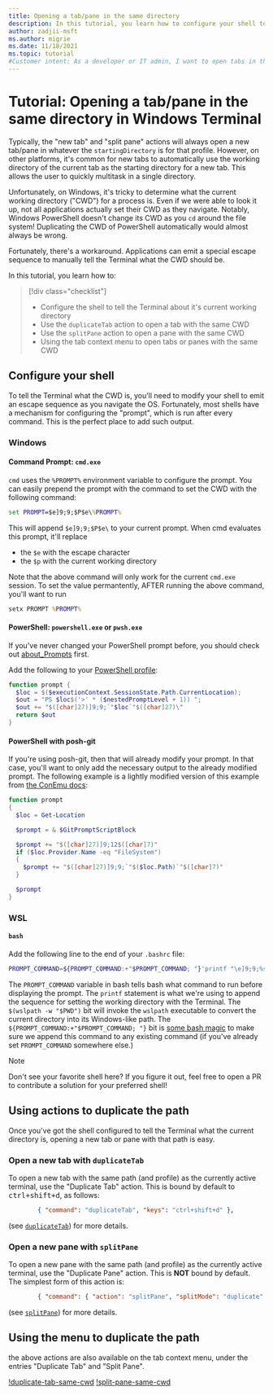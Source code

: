 ```yaml
---
title: Opening a tab/pane in the same directory
description: In this tutorial, you learn how to configure your shell to allow Windows Terminal to open tabs in the same path.
author: zadjii-msft
ms.author: migrie
ms.date: 11/18/2021
ms.topic: tutorial
#Customer intent: As a developer or IT admin, I want to open tabs in the same working directory as my current tab.
---
```


# Tutorial: Opening a tab/pane in the same directory in Windows Terminal

Typically, the "new tab" and "split pane" actions will always open a new tab/pane in whatever the `startingDirectory` is for that profile. However, on other platforms, it's common for new tabs to automatically use the working directory of the current tab as the starting directory for a new tab. This allows the user to quickly multitask in a single directory. 

Unfortunately, on Windows, it's tricky to determine what the current working directory ("CWD") for a process is. Even if we were able to look it up, not all applications actually set their CWD as they navigate. Notably, Windows PowerShell doesn't change its CWD as you `cd` around the file system! Duplicating the CWD of PowerShell automatically would almost always be wrong.

Fortunately, there's a workaround. Applications can emit a special escape sequence to manually tell the Terminal what the CWD should be.

In this tutorial, you learn how to:

> [!div class="checklist"]
> * Configure the shell to tell the Terminal about it's current working directory
> * Use the `duplicateTab` action to open a tab with the same CWD
> * Use the `splitPane` action to open a pane with the same CWD
> * Using the tab context menu to open tabs or panes with the same CWD

## Configure your shell

To tell the Terminal what the CWD is, you'll need to modify your shell to emit an escape sequence as you navigate the OS. Fortunately, most shells have a mechanism for configuring the "prompt", which is run after every command. This is the perfect place to add such output. 

### Windows

#### Command Prompt: `cmd.exe`

`cmd` uses the `%PROMPT%` environment variable to configure the prompt. You can easily prepend the prompt with the command to set the CWD with the following command:

```cmd
set PROMPT=$e]9;9;$P$e\%PROMPT%
```

This will append `$e]9;9;$P$e\` to your current prompt. When cmd evaluates this prompt, it'll replace 
* the `$e` with the escape character 
* the `$p` with the current working directory

Note that the above command will only work for the current `cmd.exe` session. To set the value permantently, AFTER running the above command, you'll want to run

```cmd
setx PROMPT %PROMPT%
```

#### PowerShell: `powershell.exe` or `pwsh.exe`

If you've never changed your PowerShell prompt before, you should check out [about_Prompts](/powershell/module/microsoft.powershell.core/about/about_prompts) first.

Add the following to your [PowerShell profile](/powershell/module/microsoft.powershell.core/about/about_profiles):

```powershell
function prompt {
  $loc = $($executionContext.SessionState.Path.CurrentLocation);
  $out = "PS $loc$('>' * ($nestedPromptLevel + 1)) ";
  $out += "$([char]27)]9;9;`"$loc`"$([char]27)\"
  return $out
}
```

#### PowerShell with posh-git

If you're using posh-git, then that will already modify your prompt. In that case, you'll want to only add the necessary output to the already modified prompt. The following example is a lightly modified version of this example from [the ConEmu docs](https://conemu.github.io/en/ShellWorkDir.html#PowerShellPoshGit):

```powershell
function prompt
{
  $loc = Get-Location

  $prompt = & $GitPromptScriptBlock

  $prompt += "$([char]27)]9;12$([char]7)"
  if ($loc.Provider.Name -eq "FileSystem")
  {
    $prompt += "$([char]27)]9;9;`"$($loc.Path)`"$([char]7)"
  }

  $prompt
}
```

### WSL

#### `bash`

Add the following line to the end of your `.bashrc` file:

```bash
PROMPT_COMMAND=${PROMPT_COMMAND:+"$PROMPT_COMMAND; "}'printf "\e]9;9;%s\e\\" "$(wslpath -w "$PWD")"'
```

The `PROMPT_COMMAND` variable in bash tells bash what command to run before displaying the prompt. The `printf` statement is what we're using to append the sequence for setting the working directory with the Terminal. The `$(wslpath -w "$PWD")` bit will invoke the `wslpath` executable to convert the current directory into its Windows-like path. The `${PROMPT_COMMAND:+"$PROMPT_COMMAND; "}` bit is [some bash magic](https://unix.stackexchange.com/a/466100) to make sure we append this command to any existing command (if you've already set `PROMPT_COMMAND` somewhere else.)


> [!NOTE]
> Don't see your favorite shell here? If you figure it out, feel free to open a PR to contribute a solution for your preferred shell!

## Using actions to duplicate the path

Once you've got the shell configured to tell the Terminal what the current directory is, opening a new tab or pane with that path is easy.

### Open a new tab with `duplicateTab`

To open a new tab with the same path (and profile) as the currently active terminal, use the "Duplicate Tab" action. This is bound by default to <kbd>ctrl+shift+d</kbd>, as follows:

```json
        { "command": "duplicateTab", "keys": "ctrl+shift+d" },
```

(see [`duplicateTab`](../customize-settings/actions.md#duplicate-tab)) for more details.

### Open a new pane with `splitPane`

To open a new pane with the same path (and profile) as the currently active terminal, use the "Duplicate Pane" action. This is **NOT** bound by default. The simplest form of this action is:

```json
        { "command": { "action": "splitPane", "splitMode": "duplicate" } },
```

(see [`splitPane`](../customize-settings/actions.md#split-a-pane)) for more details.

## Using the menu to duplicate the path

the above actions are also available on the tab context menu, under the entries "Duplicate Tab" and "Split Pane".

[!duplicate-tab-same-cwd](../images/duplicate-tab-same-cwd.gif)
[!split-pane-same-cwd](../images/split-pane-same-cwd.gif)
